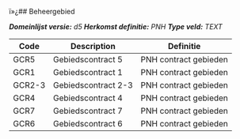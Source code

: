 ï»¿## Beheergebied

*__Domeinlijst versie:__ d5*
*__Herkomst definitie:__ PNH*
*__Type veld:__ TEXT*

|__Code__ |__Description__ |__Definitie__	|
|	---	|	---	|   ---	| 
| GCR5 | Gebiedscontract 5 | PNH contract gebieden |
| GCR1 | Gebiedscontract 1 | PNH contract gebieden |
| GCR2-3 | Gebiedscontract 2-3 | PNH contract gebieden |
| GCR4 | Gebiedscontract 4 | PNH contract gebieden |
| GCR7 | Gebiedscontract 7 | PNH contract gebieden |
| GCR6 | Gebiedscontract 6 | PNH contract gebieden |
